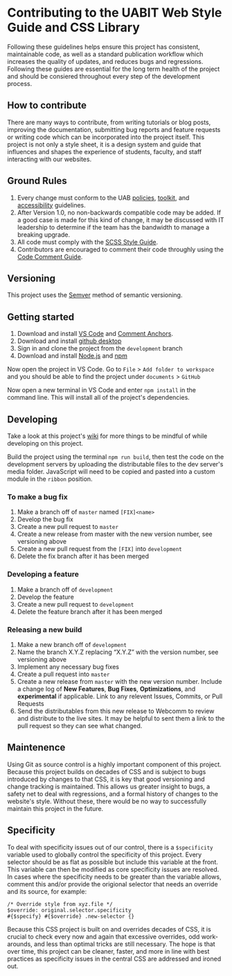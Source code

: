 # Contributing to the UABIT Web Style Guide and CSS Library
Following these guidelines helps ensure this project has consistent, maintainable code, as well as a standard publication workflow which increases the quality of updates, and reduces bugs and regressions. Following these guides are essential for the long term health of the project and should be consiered throughout every step of the development process.

## How to contribute

There are many ways to contribute, from writing tutorials or blog posts, improving the documentation, submitting bug reports and feature requests or writing code which can be incorporated into the project itself. This project is not only a style sheet, it is a design system and guide that influences and shapes the experience of students, faculty, and staff interacting with our websites.

## Ground Rules

1. Every change must conform to the UAB [policies](https://www.uab.edu/policies/), [toolkit](https://www.uab.edu/toolkit/), and [accessibility](https://www.uab.edu/accessibility/) guidelines.
2. After Version 1.0, no non-backwards compatible code may be added. If a good case is made for this kind of change, it may be discussed with IT leadership to determine if the team has the bandwidth to manage a breaking upgrade.
3. All code must comply with the [SCSS Style Guide](https://github.com/UAB-IT/website-design/wiki/SCSS-Style-Guide).
4. Contributors are encouraged to comment their code throughly using the [Code Comment Guide](https://github.com/UAB-IT/website-design/wiki/Code-Comment-Guide).

## Versioning
This project uses the [Semver](https://semver.org/) method of semantic versioning.

## Getting started

1. Download and install [VS Code](https://code.visualstudio.com/) and [Comment Anchors](https://marketplace.visualstudio.com/items?itemName=ExodiusStudios.comment-anchors).
2. Download and install [github desktop](https://desktop.github.com/)
3. Sign in and clone the project from the `development` branch
4. Download and install [Node.js](https://nodejs.org/en/) and [npm](https://www.npmjs.com/get-npm)

Now open the project in VS Code. Go to `File` > `Add folder to workspace` and you should be able to find the project under `documents` > `GitHub`

Now open a new terminal in VS Code and enter `npm install` in the command line. This will install all of the project's dependencies.

## Developing
Take a look at this project's [wiki](https://github.com/UAB-IT/website-design/wiki) for more things to be mindful of while developing on this project.

Build the project using the terminal `npm run build`, then test the code on the development servers by uploading the distributable files to the dev server's media folder. JavaScript will need to be copied and pasted into a custom module in the `ribbon` position.

### To make a bug fix
1. Make a branch off of `master` named `[FIX]<name>`
2. Develop the bug fix
3. Create a new pull request to `master`
4. Create a new release from master with the new version number, see versioning above
5. Create a new pull request from the `[FIX]` into `development`
6. Delete the fix branch after it has been merged

### Developing a feature
1. Make a branch off of `development`
2. Develop the feature
3. Create a new pull request to `development`
4. Delete the feature branch after it has been merged

### Releasing a new build
1. Make a new branch off of `development`
2. Name the branch X.Y.Z replacing “X.Y.Z” with the version number, see versioning above
3. Implement any necessary bug fixes
4. Create a pull request into `master`
5. Create a new release from `master` with the new version number. Include a change log of **New Features**, **Bug Fixes**, **Optimizations**, and **experimental** if applicable. Link to any relevent Issues, Commits, or Pull Requests
6. Send the distributables from this new release to Webcomm to review and distribute to the live sites. It may be helpful to sent them a link to the pull request so they can see what changed.

## Maintenence
Using Git as source control is a highly important component of this project. Because this project builds on decades of CSS and is subject to bugs introduced by changes to that CSS, it is key that good versioning and change tracking is maintained. This allows us greater insight to bugs, a safety net to deal with regressions, and a formal history of changes to the website's style. Without these, there would be no way to successfully maintain this project in the future.

## Specificity
To deal with specificity issues out of our control, there is a `$specificity` variable used to globally control the specificity of this project. Every selector should be as flat as possible but include this variable at the front. This variable can then be modified as core specificity issues are resolved. In cases where the specificity needs to be greater than the variable allows, comment this and/or provide the origional selector that needs an override and its source, for example:
```
/* Override style from xyz.file */
$override: original.selector.specificity
#{$specify} #{$override} .new-selector {}
```

Because this CSS project is built on and overrides decades of CSS, it is crucial to check every now and again that excessive overrides, odd work-arounds, and less than optimal tricks are still necessary. The hope is that over time, this project can be cleaner, faster, and more in line with best practices as specificity issues in the central CSS are addressed and ironed out.
